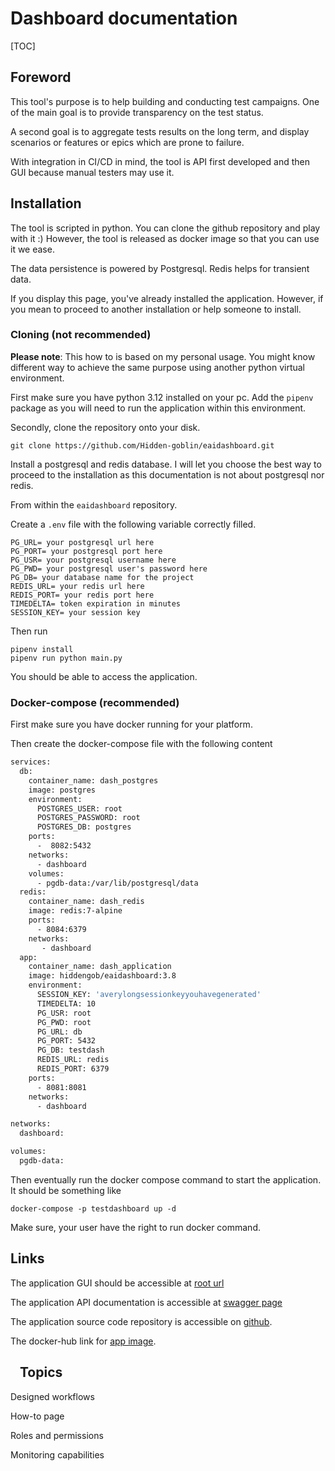 # Dashboard documentation

[TOC]

## Foreword

This tool's purpose is to help building and conducting test campaigns. One of the main goal is to provide transparency on the test status.

A second goal is to aggregate tests results on the long term, and display scenarios or features or epics which are prone to failure.

With integration in CI/CD in mind, the tool is API first developed and then GUI because manual testers may use it.

## Installation

The tool is scripted in python. You can clone the github repository and play with it :) However, the tool is 
released as docker image so that you can use it we ease.

The data persistence is powered by Postgresql. Redis helps for transient data.

If you display this page, you've already installed the application. However, if you mean to proceed to another 
installation or help someone to install.

### Cloning (not recommended)

**Please note**: This how to is based on my personal usage. You might know different way to achieve the same purpose 
using another python virtual environment.

First make sure you have python 3.12 installed on your pc. Add the `pipenv` package as you will need to run the 
application within this environment.

Secondly, clone the repository onto your disk. 

```commandline
git clone https://github.com/Hidden-goblin/eaidashboard.git
```

Install a postgresql and redis database. I will let you choose the best way to proceed to the installation as this 
documentation is not about postgresql nor redis.

From within the `eaidashboard` repository.

Create a `.env` file with the following variable correctly filled.

```
PG_URL= your postgresql url here
PG_PORT= your postgresql port here
PG_USR= your postgresql username here
PG_PWD= your postgresql user's password here
PG_DB= your database name for the project
REDIS_URL= your redis url here
REDIS_PORT= your redis port here
TIMEDELTA= token expiration in minutes
SESSION_KEY= your session key
```

Then run

```commandline
pipenv install
pipenv run python main.py
```

You should be able to access the application.

### Docker-compose (recommended)

First make sure you have docker running for your platform.

Then create the docker-compose file with the following content

```dockerfile
services:
  db:
    container_name: dash_postgres
    image: postgres
    environment:
      POSTGRES_USER: root
      POSTGRES_PASSWORD: root
      POSTGRES_DB: postgres
    ports:
      -  8082:5432
    networks:
      - dashboard
    volumes:
      - pgdb-data:/var/lib/postgresql/data
  redis:
    container_name: dash_redis
    image: redis:7-alpine
    ports:
      - 8084:6379
    networks:
       - dashboard
  app:
    container_name: dash_application
    image: hiddengob/eaidashboard:3.8
    environment:
      SESSION_KEY: 'averylongsessionkeyyouhavegenerated'  
      TIMEDELTA: 10
      PG_USR: root
      PG_PWD: root
      PG_URL: db
      PG_PORT: 5432
      PG_DB: testdash
      REDIS_URL: redis
      REDIS_PORT: 6379
    ports:
      - 8081:8081
    networks:
      - dashboard

networks:
  dashboard:

volumes:
  pgdb-data:
```

Then eventually run the docker compose command to start the application. It should be something like

```commandline
docker-compose -p testdashboard up -d
```

Make sure, your user have the right to run docker command.

## Links

The application GUI should be accessible at [root url](/)

The application API documentation is accessible at [swagger page](/docs)

The application source code repository is accessible on [github](https://github.com/Hidden-goblin/eaidashboard).

The docker-hub link for [app image](https://hub.docker.com/r/hiddengob/eaidashboard).

## <img height="10" src="/assets/camera.svg" width="10"/> Topics

<a class="link-primary" hx-get="/documentation/00-workflows.md">Designed workflows</a>

<a class="link-primary" hx-get="/documentation/00-how_to.md">How-to page</a>

<a class="link-primary" hx-get="/documentation/00-br_rights.md">Roles and permissions</a>

<a class="link-primary" hx-get="/documentation/00-monitoring.md">Monitoring capabilities</a>




